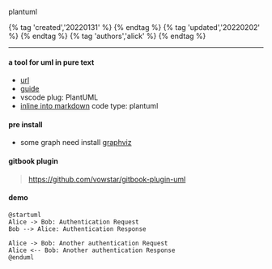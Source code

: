 plantuml

{% tag 'created','20220131' %} {% endtag %} {% tag 'updated','20220202' %} {% endtag %} {% tag 'authors','alick' %} {% endtag %}

---

#### a tool for uml in pure text

- [url](https://plantuml.com/en/)
- [guide](https://plantuml.com/en/guide)
- vscode plug: PlantUML
- [inline into markdown](https://blog.anoff.io/2018-07-31-diagrams-with-plantuml/) code type: plantuml

#### pre install
- some graph need install [graphviz](https://graphviz.org/download/)

#### gitbook plugin
> https://github.com/vowstar/gitbook-plugin-uml

#### demo
```puml
@startuml
Alice -> Bob: Authentication Request
Bob --> Alice: Authentication Response

Alice -> Bob: Another authentication Request
Alice <-- Bob: Another authentication Response
@enduml
```

